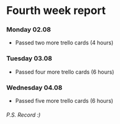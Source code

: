# Fourth week report

### Monday 02.08

- Passed two more trello cards (4 hours)

### Tuesday 03.08

- Passed four more trello cards (6 hours)

### Wednesday 04.08

- Passed five more trello cards (6 hours)

###### P.S. Record :)